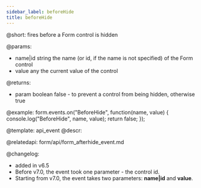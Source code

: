 ```yaml
---
sidebar_label: beforeHide
title: beforeHide
---          
```


@short: fires before a Form control is hidden

@params:
- name|id		string		the name (or id, if the name is not specified) of the Form control
- value     any         the current value of the control

@returns:
- param     boolean     false - to prevent a control from being hidden, otherwise true


@example:
form.events.on("BeforeHide", function(name, value) {
    console.log("BeforeHide", name, value); 
    return false;
});


@template: api_event
@descr:

@relatedapi: form/api/form_afterhide_event.md

@changelog:

- added in v6.5
- Before v7.0, the event took one parameter - the control id.
- Starting from v7.0, the event takes two parameters: **name|id** and **value**.